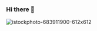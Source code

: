 ### Hi there 👋
![istockphoto-683911900-612x612](https://github.com/yosemelianco/yosemelianco/assets/145253626/ef66386e-342e-4106-8df2-706ff3fad161)

<!--
**yosemelianco/yosemelianco** is a ✨ _special_ ✨ repository because its `README.md` (this file) appears on your GitHub profile.

Here are some ideas to get you started:

- 🔭 I’m currently working on ...
- 🌱 I’m currently learning ...
- 👯 I’m looking to collaborate on ...
- 🤔 I’m looking for help with ...
- 💬 Ask me about ...
- 📫 How to reach me: ...
- 😄 Pronouns: ...
- ⚡ Fun fact: ...
-->
